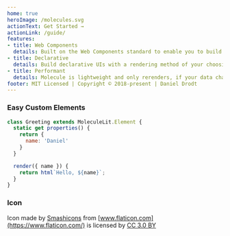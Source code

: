 ```yaml
---
home: true
heroImage: /molecules.svg
actionText: Get Started →
actionLink: /guide/
features:
- title: Web Components
  details: Built on the Web Components standard to enable you to build fast, contained and robust custom elements.
- title: Declarative
  details: Build declarative UIs with a rendering method of your choosing that react to changes of properties and attributes.
- title: Performant
  details: Molecule is lightweight and only rerenders, if your data changes.
footer: MIT Licensed | Copyright © 2018-present | Daniel Drodt
---
```

### Easy Custom Elements
```js
class Greeting extends MoleculeLit.Element {
  static get properties() {
    return {
      name: 'Daniel'
    }
  }

  render({ name }) {
    return html`Hello, ${name}`;
  }
}
```
### Icon
Icon made by [Smashicons](https://www.flaticon.com/authors/smashicons) from [www.flaticon.com](https://www.flaticon.com/) is licensed by [CC 3.0 BY](http://creativecommons.org/licenses/by/3.0/)
